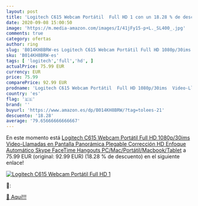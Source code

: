 ```yaml
---
layout: post
title: 'Logitech C615 Webcam Portátil  Full HD 1 con un 18.28 % de descuento'
date: 2020-09-08 15:00:50
image: 'https://m.media-amazon.com/images/I/41jFy15-p+L._SL400_.jpg'
comments: true
category: ofertas
author: ring
slug: 'B014KH8BRW-es Logitech C615 Webcam Portátil Full HD 1080p/30ims Video-...'
sku: 'B014KH8BRW-es'
tags: [ 'logitech','full','hd', ]
actualPrice: 75.99 EUR
currency: EUR
price: 75.99
comparePrice: 92.99 EUR
prodname: 'Logitech C615 Webcam Portátil  Full HD 1080p/30ims  Video-Llamadas en Pantalla Panorámica  Plegable  Corrección HD  Enfoque Automático  Skype  FaceTime  Hangouts  PC/Mac/Portátil/Macbook/Tablet'
country: 'es'
flag: '🇪🇸'
brand: ''
buyurl: 'https://www.amazon.es/dp/B014KH8BRW/?tag=tolees-21'
descuento: '18.28'
average: '79.65666666666667'
---
```


En este momento está [Logitech C615 Webcam Portátil  Full HD 1080p/30ims  Video-Llamadas en Pantalla Panorámica  Plegable  Corrección HD  Enfoque Automático  Skype  FaceTime  Hangouts  PC/Mac/Portátil/Macbook/Tablet](https://www.amazon.es/dp/B014KH8BRW/?tag=tolees-21) a 75.99 EUR (original: 92.99 EUR) (18.28 %  de descuento) en el siguiente enlace!

[![Logitech C615 Webcam Portátil  Full HD 1](https://m.media-amazon.com/images/I/41jFy15-p+L._SL400_.jpg)](https://www.amazon.es/dp/B014KH8BRW/?tag=tolees-21)

🔎:


[🛒 Aquí!!!](https://www.amazon.es/dp/B014KH8BRW/?tag=tolees-21)
